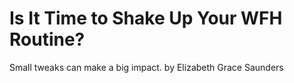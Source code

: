 # Is It Time to Shake Up Your WFH Routine?

Small tweaks can make a big impact. by Elizabeth Grace Saunders